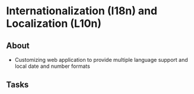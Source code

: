 # Internationalization (I18n) and Localization (L10n)

## About
* Customizing web application to provide multiple language support and local date and number formats

## Tasks
